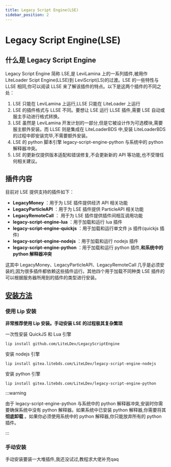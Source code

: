 ```yaml
---
title: Legacy Script Engine(LSE)
sidebar_position: 2
---
```


# Legacy Script Engine(LSE)

## 什么是 Legacy Script Engine

Legacy Script Engine 简称 LSE,是 LeviLamina 上的一系列插件,被用作 LiteLoader Scipt Engine(LLSE)到 LeviScript(LS)的过渡。LSE 的一些特性与 LLSE 相同,你可以阅读 LLSE 来了解该插件的特点。以下是这两个插件的不同之处：
1. LSE 只能在 LeviLamina 上运行,LLSE 只能在 LiteLoader 上运行
2. LSE 的插件格式与 LLSE 不同。要想让 LSE 运行 LLSE 插件,需要 LSE 自动或服主手动进行格式转换。
3. LSE 虽然是 LeviLamina 开发计划的一部分,但是它被设计作为可选模块,需要服主额外安装。而 LLSE 则是集成在 LiteLoaderBDS 中,安装 LiteLoaderBDS 的过程中即安装完毕,不需要额外安装。
4. LSE 的 python 脚本引擎 legacy-script-engine-python 与系统中的 python 解释器冲突。
5. LSE 的更新仅提供版本适配和错误修复,不会更新新的 API 等功能,也不受理任何相关建议。

## 插件内容

目前对 LSE 提供支持的插件如下：
- **LegacyMoney** ：用于为 LSE 插件提供经济 API 相关功能
- **LegacyParticleAPI** ：用于为 LSE 插件提供 ParticleAPI 相关功能
- **LegacyRemoteCall** ： 用于为 LSE 插件提供插件间相互调用功能
- **legacy-script-engine-lua** ：用于加载和运行 lua 插件
- **legacy-script-engine-quickjs** ：用于加载和运行单文件 js 插件(quickjs 插件)
- **legacy-script-engine-nodejs** ：用于加载和运行 nodejs 插件
- **legacy-script-engine-python** ：用于加载和运行 python 插件,**和系统中的 python 解释器冲突**

这其中 LegacyMoney、LegacyParticleAPI、LegacyRemoteCall 几乎是必须安装的,因为很多插件都依赖这些插件运行。其他四个用于加载不同种类 LSE 插件的可以根据服务器所用到的插件的类型进行安装。

## [安装方法](https://lse.liteldev.com/zh/)

### 使用 Lip 安装

**非常推荐使用 Lip 安装。手动安装 LSE 的过程极其复杂繁琐**

一次性安装 QuickJS 和 Lua 引擎
```shell
lip install github.com/LiteLDev/LegacyScriptEngine
```

安装 nodejs 引擎
```shell
lip install gitea.litebds.com/LiteLDev/legacy-script-engine-nodejs
```

安装 python 引擎
```shell
lip install gitea.litebds.com/LiteLDev/legacy-script-engine-python
```
:::warning

由于 legacy-script-engine-python 与系统中的 python 解释器冲突,安装时你需要确保系统中没有 python 解释器。如果系统中已安装 python 解释器,你需要将其**彻底卸载** 。如果你必须使用系统中的 python 解释器,你只能放弃所有的 python 插件。

:::

### 手动安装

手动安装要装一大堆插件,我还没试过,教程求大佬补充qaq
